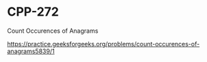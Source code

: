 # CPP-272
Count Occurences of Anagrams












https://practice.geeksforgeeks.org/problems/count-occurences-of-anagrams5839/1
